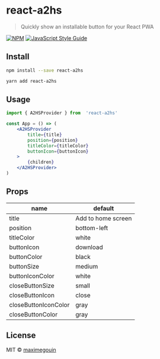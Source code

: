 # react-a2hs

> Quickly show an installable button for your React PWA

[![NPM](https://img.shields.io/npm/v/react-a2hs.svg)](https://www.npmjs.com/package/react-a2hs) [![JavaScript Style Guide](https://img.shields.io/badge/code_style-standard-brightgreen.svg)](https://standardjs.com)

## Install

```bash
npm install --save react-a2hs
```
```bash
yarn add react-a2hs
```

## Usage

```jsx
import { A2HSProvider } from  'react-a2hs'

const App = () => (
	<A2HSProvider
		title={title}
		position={position}
		titleColor={titleColor}
		buttonIcon={buttonIcon}
	>
		{children}
	</A2HSProvider>
)
```
## Props
| name                 | default            |
|----------------------|--------------------|
| title                | Add to home screen |
| position             | bottom-left        |
| titleColor           | white              |
| buttonIcon           | download           |
| buttonColor          | black              |
| buttonSize           | medium             |
| buttonIconColor      | white              |
| closeButtonSize      | small              |
| closeButtonIcon      | close              |
| closeButtonIconColor | gray               |
| closeButtonColor     | gray               |


## License

MIT © [maximegouin](https://github.com/maximegouin)
